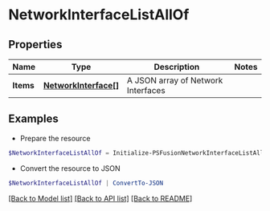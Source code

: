 # NetworkInterfaceListAllOf
## Properties

Name | Type | Description | Notes
------------ | ------------- | ------------- | -------------
**Items** | [**NetworkInterface[]**](NetworkInterface.md) | A JSON array of Network Interfaces | 

## Examples

- Prepare the resource
```powershell
$NetworkInterfaceListAllOf = Initialize-PSFusionNetworkInterfaceListAllOf  -Items null
```

- Convert the resource to JSON
```powershell
$NetworkInterfaceListAllOf | ConvertTo-JSON
```

[[Back to Model list]](../README.md#documentation-for-models) [[Back to API list]](../README.md#documentation-for-api-endpoints) [[Back to README]](../README.md)

